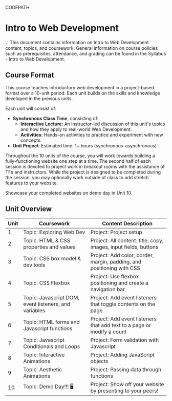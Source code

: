 CODEPATH

# Intro to Web Development

💡 This document contains information on Intro to Web Development content, topics, and coursework. General information on course policies such as prerequisites, attendance, and grading can be found in the Syllabus - Intro to Web Development.

## Course Format

This course teaches introductory web development in a project-based format over a 10-unit period. Each unit builds on the skills and knowledge developed in the previous units.

Each unit will consist of:

- **Synchronous Class Time**, consisting of:
  - **Interactive Lecture**: An instructor-led discussion of this unit's topics and how they apply to real-world Web Development.
  - **Activities**: Hands-on activities to practice and experiment with new concepts.
- **Unit Project**: Estimated time: 1+ hours (synchronous-asynchronous)

Throughout the 10 units of the course, you will work towards building a fully-functioning website one step at a time. The second half of each session is devoted to project work in breakout rooms with the assistance of TFs and instructors. While the project is designed to be completed during the session, you may optionally work outside of class to add stretch features to your website.

Showcase your completed websites on demo day in Unit 10.

## Unit Overview

| Unit | Coursework | Content Description |
| --- | --- | --- |
| 1 | Topic: Exploring Web Dev | Project: Project setup |
| 2 | Topic: HTML & CSS properties and values | Project: All content: title, copy, images, input fields, buttons |
| 3 | Topic: CSS box model & dev tools | Project: Add color, border, margin, padding, and positioning with CSS |
| 4 | Topic: CSS Flexbox | Project: Use flexbox positioning and create a navigation bar |
| 5 | Topic: Javascript DOM, event listeners, and variables | Project: Add event listeners that toggle contents on the page |
| 6 | Topic: HTML forms and Javascript functions | Project: Add event listeners that add text to a page or modify a count |
| 7 | Topic: Javascript Conditionals and Loops | Project: Form validation with Javascript |
| 8 | Topic: Interactive Animations | Project: Adding JavaScript objects |
| 9 | Topic: Aesthetic Animations | Project: Passing data through functions |
| 10 | Topic: Demo Day!!! 🖥️ | Project: Show off your website by presenting to your peers! |
